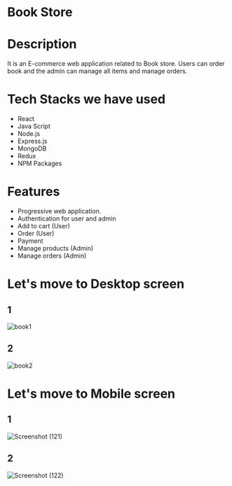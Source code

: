 <h1>Book Store<h1>

<h1>Description</h1>
<p>It is an E-commerce web application related to Book store. Users can order book and the admin can manage all items and manage orders.</p>

<h1>Tech Stacks we have used</h1>

<ul>
  <li>React</li>
  <li>Java Script</li>
  <li>Node.js</li>
  <li>Express.js</li>
  <li>MongoDB</li>
  <li>Redux</li>
  <li>NPM Packages</li>
  
</ul>

<h1>Features</h1>
<ul>
<li>Progressive web application.</li>
<li>Authentication for user and admin</li>
<li>Add to cart (User)</li>
<li>Order (User)</li>
<li>Payment</li>
<li>Manage products (Admin)</li>
<li>Manage orders (Admin)</li>
</ul>

<h1>Let's move to Desktop screen</h1>
<div>
<h2>1</h2>


![book1](https://github.com/rajkumarsahu89/Furation_Bookstore/assets/106021391/c09076c5-3443-4aaf-bbb1-e06e2f2e0de3)


<h2>2</h2>

![book2](https://github.com/rajkumarsahu89/Furation_Bookstore/assets/106021391/39f1051a-558d-43bf-8aca-00d78b5d30d0)


<h1>Let's move to Mobile screen</h1>

<h2>1</h2>

![Screenshot (121)](https://github.com/rajkumarsahu89/Furation_Bookstore/assets/106021391/5b66817b-bb82-4ccf-9f70-aebf647bce4a)


<h2>2</h2>

![Screenshot (122)](https://github.com/rajkumarsahu89/Furation_Bookstore/assets/106021391/fb3f78c7-b106-464f-9ebc-700bea67ab30)





